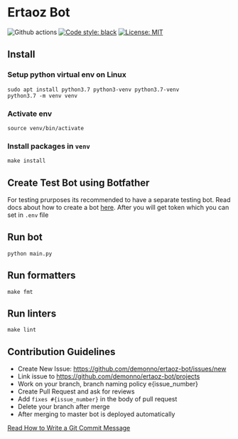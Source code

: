 # Ertaoz Bot
![Github actions](https://github.com/demonno/ertaoz-bot/workflows/build/badge.svg)
[![Code style: black](https://img.shields.io/badge/code%20style-black-000000.svg)](https://github.com/psf/black)
[![License: MIT](https://img.shields.io/badge/License-MIT-yellow.svg)](https://opensource.org/licenses/MIT)

## Install

### Setup python virtual env on Linux

    sudo apt install python3.7 python3-venv python3.7-venv
    python3.7 -m venv venv

### Activate env

    source venv/bin/activate

### Install packages in `venv`

    make install


## Create Test Bot using Botfather

For testing prurposes its recommended to have a separate testing bot.
Read docs about how to create a bot [here](https://core.telegram.org/bots#3-how-do-i-create-a-bot).
After you will get token which you can set in `.env` file


## Run bot

    python main.py


## Run formatters

    make fmt

## Run linters

    make lint

## Contribution Guidelines

* Create New Issue: https://github.com/demonno/ertaoz-bot/issues/new
* Link issue to https://github.com/demonno/ertaoz-bot/projects
* Work on your branch, branch naming policy e{issue_number}
* Create Pull Request and ask for reviews
* Add `fixes #{issue_number}` in the body of pull request
* Delete your branch after merge
* After merging to master bot is deployed automatically

[Read How to Write a Git Commit Message](https://chris.beams.io/posts/git-commit/)
